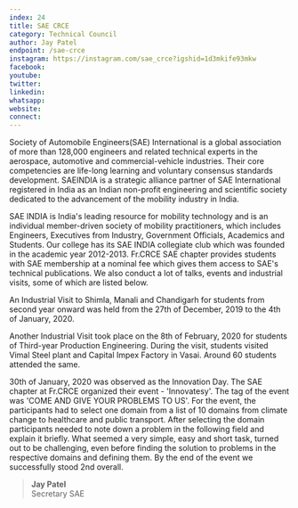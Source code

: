 ```yaml
---
index: 24
title: SAE CRCE
category: Technical Council
author: Jay Patel
endpoint: /sae-crce
instagram: https://instagram.com/sae_crce?igshid=1d3mkife93mkw
facebook:
youtube:
twitter:
linkedin:
whatsapp:
website:
connect:
---
```


Society of Automobile Engineers(SAE) International is a global association of more than 128,000 engineers and related technical experts in the aerospace, automotive and commercial-vehicle industries. Their core competencies are life-long learning and voluntary consensus standards development. SAEINDIA is a strategic alliance partner of SAE International registered in India as an Indian non-profit engineering and scientific society dedicated to the advancement of the mobility industry in India.

SAE INDIA is India's leading resource for mobility technology and is an individual member-driven society of mobility practitioners, which includes Engineers, Executives from Industry, Government Officials, Academics and Students. Our college has its SAE INDIA collegiate club which was founded in the academic year 2012-2013. Fr.CRCE SAE chapter provides students with SAE membership at a nominal fee which gives them access to SAE's technical publications. We also conduct a lot of talks, events and industrial visits, some of which are listed below.

An Industrial Visit to Shimla, Manali and Chandigarh for students from second year onward was held from the 27th of December, 2019 to the 4th of January, 2020.

Another Industrial Visit took place on the 8th of February, 2020 for students of Third-year Production Engineering. During the visit, students visited Vimal Steel plant and Capital Impex Factory in Vasai. Around 60 students attended the same.

30th of January, 2020 was observed as the Innovation Day. The SAE chapter at Fr.CRCE organized their event - 'Innovatesy'. The tag of the event was 'COME AND GIVE YOUR PROBLEMS TO US'. For the event, the participants had to select one domain from a list of 10 domains from climate change to healthcare and public transport. After selecting the domain participants needed to note down a problem in the following field and explain it briefly. What seemed a very simple, easy and short task, turned out to be challenging, even before finding the solution to problems in the respective domains and defining them. By the end of the event we successfully stood 2nd overall.

> **Jay Patel**<br>
> Secretary SAE
